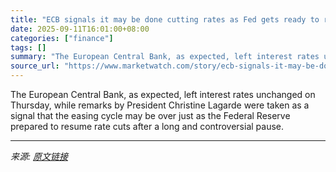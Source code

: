 ```yaml
---
title: "ECB signals it may be done cutting rates as Fed gets ready to resume easing"
date: 2025-09-11T16:01:00+08:00
categories: ["finance"]
tags: []
summary: "The European Central Bank, as expected, left interest rates unchanged on Thursday, while remarks by President Christine Lagarde were taken as a signal that the easing cycle may be over just as the Fed"
source_url: "https://www.marketwatch.com/story/ecb-signals-it-may-be-done-cutting-rates-as-fed-gets-ready-to-resume-easing-9ef950bb?mod=mw_rss_topstories"
---
```


The European Central Bank, as expected, left interest rates unchanged on Thursday, while remarks by President Christine Lagarde were taken as a signal that the easing cycle may be over just as the Federal Reserve prepared to resume rate cuts after a long and controversial pause.

---

*来源: [原文链接](https://www.marketwatch.com/story/ecb-signals-it-may-be-done-cutting-rates-as-fed-gets-ready-to-resume-easing-9ef950bb?mod=mw_rss_topstories)*
